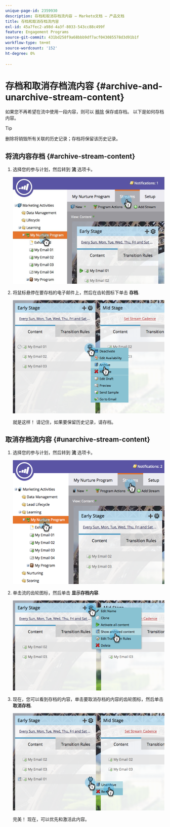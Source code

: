 ```yaml
---
unique-page-id: 2359930
description: 存档和取消存档流内容 — Marketo文档 — 产品文档
title: 存档和取消存档流内容
exl-id: 45a7fec2-a98d-4a3f-8033-543cc88c499f
feature: Engagement Programs
source-git-commit: 431bd258f9a68bbb9df7acf043085578d3d91b1f
workflow-type: tm+mt
source-wordcount: '152'
ht-degree: 0%

---
```


# 存档和取消存档流内容 {#archive-and-unarchive-stream-content}

如果您不再希望在流中使用一段内容，则可以 [移除](/help/marketo/product-docs/email-marketing/drip-nurturing/using-stream-content/remove-stream-content.md) 保存或存档。 以下是如何存档内容。

>[!TIP]
>
>删除将销毁所有关联的历史记录；存档将保留该历史记录。

## 将流内容存档 {#archive-stream-content}

1. 选择您的参与计划，然后转到 **流** 选项卡。

   ![](assets/cloneasteam-4.jpg)

1. 将鼠标悬停在要存档的电子邮件上，然后在齿轮图标下单击 **存档**.

   ![](assets/image2014-9-15-17-3a42-3a7.png)

   就是这样！ 请记住，如果要保留历史记录，请存档。

## 取消存档流内容 {#unarchive-stream-content}

1. 选择您的参与计划，然后转到 **流** 选项卡。

   ![](assets/image2014-9-15-17-3a42-3a11.png)

1. 单击流的齿轮图标，然后单击 **显示存档内容**.

   ![](assets/image2014-9-15-17-3a42-3a15.png)

1. 现在，您可以看到存档的内容，单击要取消存档的内容的齿轮图标，然后单击 **取消存档**.

   ![](assets/image2014-9-15-17-3a42-3a24.png)

   完美！ 现在，可以优先和激活此内容。
